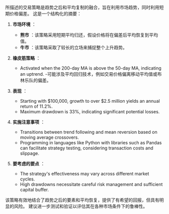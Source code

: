 所描述的交易策略是趋势之后和平均复制的融合，旨在利用市场趋势，同时利用短期价格偏差。 这是一个结构化的摘要：

1. **市场环境** ：
   - **熊市** ：该策略采用短期平均归还，假设价格将在偏差后平均恢复到平均值。
   - **牛市** ：该策略采取了较长的立场来捕捉整个上升趋势。

2. **橡皮筋策略** ：
   - Activated when the 200-day MA is above the 50-day MA, indicating an uptrend.
   -可能涉及平均回归技术，例如交易价格偏离移动平均值或布林乐队的偏差。

3. **表现** ：
   - Starting with $100,000, growth to over $2.5 million yields an annual return of 11.2%.
   - Maximum drawdown is 33%, indicating significant potential losses.

4. **实施注意事项** ：
   - Transitions between trend following and mean reversion based on moving average crossovers.
   - Programming in languages like Python with libraries such as Pandas can facilitate strategy testing, considering transaction costs and slippage.

5. **要考虑的要点** ：
   - The strategy's effectiveness may vary across different market cycles.
   - High drawdowns necessitate careful risk management and sufficient capital buffer.

该策略有效地结合了趋势之后的要素和平均恢复，提供了有希望的回报，但具有明显的风险。 建议进一步测试和验证以评估其在各种市场条件下的鲁棒性。